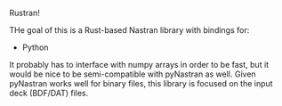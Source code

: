 Rustran!

THe goal of this is a Rust-based Nastran library with bindings for:
 - Python

It probably has to interface with numpy arrays in order to be fast, but it would be nice to be semi-compatible with pyNastran as well. Given pyNastran works well for binary files, this library is focused on the input deck (BDF/DAT) files.
